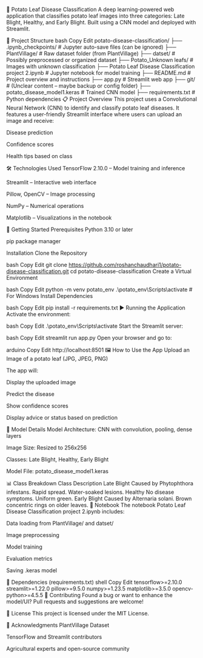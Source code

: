 🥔 Potato Leaf Disease Classification
A deep learning-powered web application that classifies potato leaf images into three categories: Late Blight, Healthy, and Early Blight. Built using a CNN model and deployed with Streamlit.

📁 Project Structure
bash
Copy
Edit
potato-disease-classification/
├── .ipynb_checkpoints/                     # Jupyter auto-save files (can be ignored)
├── PlantVillage/                           # Raw dataset folder (from PlantVillage)
├── datset/                                 # Possibly preprocessed or organized dataset
├── Potato_Unknown leafs/                   # Images with unknown classification
├── Potato Leaf Disease Classification project 2.ipynb  # Jupyter notebook for model training
├── README.md                               # Project overview and instructions
├── app.py                                  # Streamlit web app
├── git/                                    # (Unclear content – maybe backup or config folder)
├── potato_disease_model1.keras             # Trained CNN model
├── requirements.txt                        # Python dependencies
📋 Project Overview
This project uses a Convolutional Neural Network (CNN) to identify and classify potato leaf diseases. It features a user-friendly Streamlit interface where users can upload an image and receive:

Disease prediction

Confidence scores

Health tips based on class

🛠️ Technologies Used
TensorFlow 2.10.0 – Model training and inference

Streamlit – Interactive web interface

Pillow, OpenCV – Image processing

NumPy – Numerical operations

Matplotlib – Visualizations in the notebook

🚀 Getting Started
Prerequisites
Python 3.10 or later

pip package manager

Installation
Clone the Repository

bash
Copy
Edit
git clone https://github.com/roshanchaudhari1/potato-disease-classification.git
cd potato-disease-classification
Create a Virtual Environment

bash
Copy
Edit
python -m venv potato_env
.\potato_env\Scripts\activate  # For Windows
Install Dependencies

bash
Copy
Edit
pip install -r requirements.txt
▶️ Running the Application
Activate the environment:

bash
Copy
Edit
.\potato_env\Scripts\activate
Start the Streamlit server:

bash
Copy
Edit
streamlit run app.py
Open your browser and go to:

arduino
Copy
Edit
http://localhost:8501
🖼️ How to Use the App
Upload an Image of a potato leaf (JPG, JPEG, PNG)

The app will:

Display the uploaded image

Predict the disease

Show confidence scores

Display advice or status based on prediction

🧠 Model Details
Model Architecture: CNN with convolution, pooling, dense layers

Image Size: Resized to 256x256

Classes: Late Blight, Healthy, Early Blight

Model File: potato_disease_model1.keras

📊 Class Breakdown
Class	Description
Late Blight	Caused by Phytophthora infestans. Rapid spread. Water-soaked lesions.
Healthy	No disease symptoms. Uniform green.
Early Blight	Caused by Alternaria solani. Brown concentric rings on older leaves.
📓 Notebook
The notebook Potato Leaf Disease Classification project 2.ipynb includes:

Data loading from PlantVillage/ and datset/

Image preprocessing

Model training

Evaluation metrics

Saving .keras model

📝 Dependencies (requirements.txt)
shell
Copy
Edit
tensorflow>=2.10.0
streamlit>=1.22.0
pillow>=9.5.0
numpy>=1.23.5
matplotlib>=3.5.0
opencv-python>=4.5.5
🤝 Contributing
Found a bug or want to enhance the model/UI?
Pull requests and suggestions are welcome!

📄 License
This project is licensed under the MIT License.

🙏 Acknowledgments
PlantVillage Dataset

TensorFlow and Streamlit contributors

Agricultural experts and open-source community

